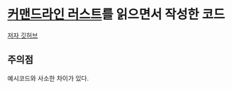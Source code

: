 # [커맨드라인 러스트](https://product.kyobobook.co.kr/detail/S000213800078)를 읽으면서 작성한 코드

[저자 깃허브](https://github.com/chosungmann/command-line-rust-examples)

## 주의점

예시코드와 사소한 차이가 있다.
